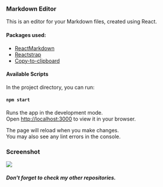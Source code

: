 ### Markdown Editor

This is an editor for your Markdown files, created using React.

#### Packages used:

- [ReactMarkdown](https://github.com/remarkjs/react-markdown)
- [Reactstrap](https://reactstrap.github.io/?path=/story/home-installation--page)
- [Copy-to-clipboard](https://github.com/sudodoki/copy-to-clipboard)

#### Available Scripts

In the project directory, you can run:

#### `npm start`

Runs the app in the development mode.\
Open [http://localhost:3000](http://localhost:3000) to view it in your browser.

The page will reload when you make changes.\
You may also see any lint errors in the console.

### Screenshot

![](/markdown-editor/public/reactmd.png)

#### _Don't forget to check my other repositories._
